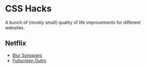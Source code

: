# CSS Hacks

A bunch of (mostly small) quality of life improvements for different websites.

## Netflix
- [Blur Synopses](../raw/master/Netflix/Netflix-blur-synopses.user.css)
- [Fullscreen Outro](../raw/master/Netflix/Netflix-fullscreen-outro.user.css)
